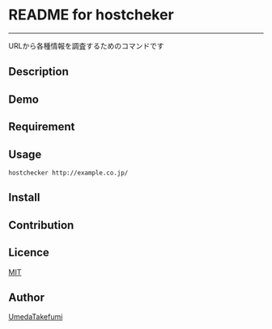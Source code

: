 # README for hostcheker

-----

URLから各種情報を調査するためのコマンドです

## Description

## Demo

## Requirement

## Usage

```
hostchecker http://example.co.jp/
```

## Install

## Contribution

## Licence

[MIT](https://github.com/tcnksm/tool/blob/master/LICENCE)

## Author

[UmedaTakefumi](https://github.com/UmedaTakefumi)








